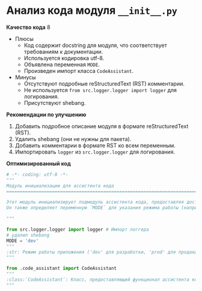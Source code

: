 # Анализ кода модуля `__init__.py`

**Качество кода**
8
- Плюсы
    - Код содержит docstring для модуля, что соответствует требованиям к документации.
    - Используется кодировка utf-8.
    - Объявлена переменная `MODE`.
    - Произведен импорт класса `CodeAssistant`.
- Минусы
    - Отсутствуют подробные reStructuredText (RST) комментарии.
    - Не используется `from src.logger.logger import logger` для логирования.
    - Присутствуют shebang.

**Рекомендации по улучшению**
1. Добавить подробное описание модуля в формате reStructuredText (RST).
2. Удалить shebang (они не нужны для пакета).
3. Добавить комментарии в формате RST ко всем переменным.
4.  Импортировать `logger` из `src.logger.logger` для логирования.

**Оптимизированный код**
```python
# -*- coding: utf-8 -*-
"""
Модуль инициализации для ассистента кода
=========================================================================================

Этот модуль инициализирует подмодуль ассистента кода, предоставляя доступ к классу :class:`CodeAssistant`.
Он также определяет переменную `MODE` для указания режима работы (например, 'dev' для разработки).

"""

from src.logger.logger import logger # Импорт логгера
# удалил shebang
MODE = 'dev'
"""
:str: Режим работы приложения ('dev' для разработки, 'prod' для продакшена)
"""

from .code_assistant import CodeAssistant
"""
:class:`CodeAssistant`: Класс, предоставляющий функционал ассистента кода.
"""
```